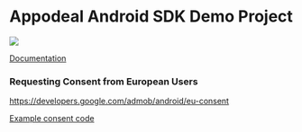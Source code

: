 # Appodeal Android SDK Demo Project

[![](https://img.shields.io/badge/SDK%20version-Beta%202.6.0-yellow)](https://wiki.appodeal.com/en/android/2-6-0-android-sdk-integration-guide)

[Documentation](https://wiki.appodeal.com/en/android/2-6-0-android-sdk-integration-guide)

### Requesting Consent from European Users
https://developers.google.com/admob/android/eu-consent

[Example consent code](https://github.com/appodeal/appodeal-android-demo/blob/master/app/src/main/java/com/appodeal/test/SplashActivity.java)